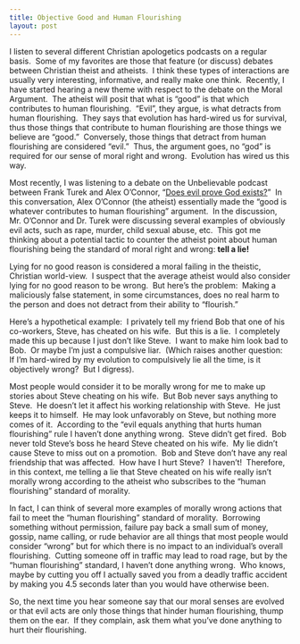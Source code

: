 ```yaml
---
title: Objective Good and Human Flourishing
layout: post
---
```


I listen to several different Christian apologetics podcasts on a regular basis.  Some of my favorites are those that feature (or discuss) debates between Christian theist and atheists.  I think these types of interactions are usually very interesting, informative, and really make one think.  Recently, I have started hearing a new theme with respect to the debate on the Moral Argument.  The atheist will posit that what is “good” is that which contributes to human flourishing.  “Evil”, they argue, is what detracts from human flourishing.  They says that evolution has hard-wired us for survival, thus those things that contribute to human flourishing are those things we believe are “good.”  Conversely, those things that detract from human flourishing are considered “evil.”  Thus, the argument goes, no “god” is required for our sense of moral right and wrong.  Evolution has wired us this way.

Most recently, I was listening to a debate on the Unbelievable podcast between Frank Turek and Alex O’Connor, “[Does evil prove God exists?](https://www.premierchristianradio.com/Shows/Saturday/Unbelievable/Episodes/Unbelievable-Does-evil-prove-God-exists-Frank-Turek-vs-Alex-O-Connor-aka-Cosmic-Skeptic)”  In this conversation, Alex O’Connor (the atheist) essentially made the “good is whatever contributes to human flourishing” argument.  In the discussion, Mr. O’Connor and Dr. Turek were discussing several examples of obviously evil acts, such as rape, murder, child sexual abuse, etc.  This got me thinking about a potential tactic to counter the atheist point about human flourishing being the standard of moral right and wrong: **tell a lie!**

Lying for no good reason is considered a moral failing in the theistic, Christian world-view.  I suspect that the average atheist would also consider lying for no good reason to be wrong.  But here’s the problem:  Making a maliciously false statement, in some circumstances, does no real harm to the person and does not detract from their ability to “flourish.”

Here’s a hypothetical example:  I privately tell my friend Bob that one of his co-workers, Steve, has cheated on his wife.  But this is a lie.  I completely made this up because I just don’t like Steve.  I want to make him look bad to Bob.  Or maybe I’m just a compulsive liar.  (Which raises another question:  If I’m hard-wired by my evolution to compulsively lie all the time, is it objectively wrong?  But I digress).

Most people would consider it to be morally wrong for me to make up stories about Steve cheating on his wife.  But Bob never says anything to Steve.  He doesn’t let it affect his working relationship with Steve.  He just keeps it to himself.  He may look unfavorably on Steve, but nothing more comes of it.  According to the “evil equals anything that hurts human flourishing” rule I haven’t done anything wrong.  Steve didn’t get fired.  Bob never told Steve’s boss he heard Steve cheated on his wife.  My lie didn’t cause Steve to miss out on a promotion.  Bob and Steve don’t have any real friendship that was affected.  How have I hurt Steve?  I haven’t!  Therefore, in this context, me telling a lie that Steve cheated on his wife really isn’t morally wrong according to the atheist who subscribes to the “human flourishing” standard of morality.

In fact, I can think of several more examples of morally wrong actions that fail to meet the “human flourishing” standard of morality.  Borrowing something without permission, failure pay back a small sum of money, gossip, name calling, or rude behavior are all things that most people would consider “wrong” but for which there is no impact to an individual’s overall flourishing.  Cutting someone off in traffic may lead to road rage, but by the “human flourishing” standard, I haven’t done anything wrong.  Who knows, maybe by cutting you off I actually saved you from a deadly traffic accident by making you 4.5 seconds later than you would have otherwise been.

So, the next time you hear someone say that our moral senses are evolved or that evil acts are only those things that hinder human flourishing, thump them on the ear.  If they complain, ask them what you’ve done anything to hurt their flourishing.
